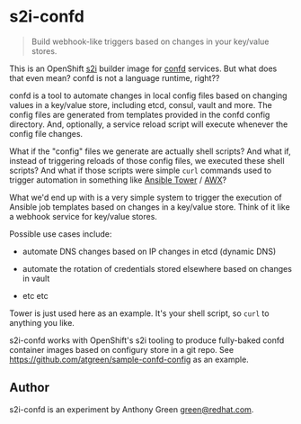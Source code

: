 # s2i-confd
> Build webhook-like triggers based on changes in your key/value stores.

This is an OpenShift
[s2i](https://github.com/openshift/source-to-image) builder image for
[confd](http://www.confd.io/) services.  But what does that even
mean?  confd is not a language runtime, right??

confd is a tool to automate changes in local config files based on
changing values in a key/value store, including etcd, consul, vault
and more.  The config files are generated from templates provided in
the confd config directory.  And, optionally, a service reload script
will execute whenever the config file changes.

What if the "config" files we generate are actually shell scripts?
And what if, instead of triggering reloads of those config files, we
executed these shell scripts?  And what if those scripts were simple
`curl` commands used to trigger automation in something like [Ansible
Tower](https://www.ansible.com/products/tower) /
[AWX](https://github.com/ansible/awx)?

What we'd end up with is a very simple system to trigger the execution
of Ansible job templates based on changes in a key/value store.  Think
of it like a webhook service for key/value stores.

Possible use cases include:

- automate DNS changes based on IP changes in etcd (dynamic DNS)

- automate the rotation of credentials stored elsewhere based on
  changes in vault

- etc etc

Tower is just used here as an example.  It's your shell script, so
`curl` to anything you like.

s2i-confd works with OpenShift's s2i tooling to produce fully-baked
confd container images based on configury store in a git repo.  See
https://github.com/atgreen/sample-confd-config as an example.

## Author

s2i-confd is an experiment by Anthony Green <green@redhat.com>.
